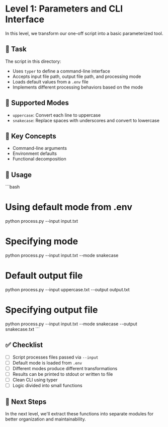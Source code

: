 # Level 1: Parameters and CLI Interface

In this level, we transform our one-off script into a basic parameterized tool.

## 📝 Task

The script in this directory:

- Uses `typer` to define a command-line interface
- Accepts input file path, output file path, and processing mode
- Loads default values from a `.env` file
- Implements different processing behaviors based on the mode

## 🔄 Supported Modes

- `uppercase`: Convert each line to uppercase
- `snakecase`: Replace spaces with underscores and convert to lowercase

## 🧩 Key Concepts

- Command-line arguments
- Environment defaults
- Functional decomposition

## 🚀 Usage

\`\`\`bash
# Using default mode from .env
python process.py --input input.txt

# Specifying mode
python process.py --input input.txt --mode snakecase

# Default output file
python process.py --input uppercase.txt --output output.txt

# Specifying output file
python process.py --input input.txt --mode snakecase --output snakecase.txt
\`\`\`

## ✅ Checklist

- [ ] Script processes files passed via `--input`
- [ ] Default mode is loaded from `.env`
- [ ] Different modes produce different transformations
- [ ] Results can be printed to stdout or written to file
- [ ] Clean CLI using typer
- [ ] Logic divided into small functions

## 🔄 Next Steps

In the next level, we'll extract these functions into separate modules for better organization and maintainability.
